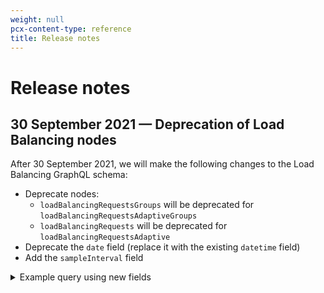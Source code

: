 ```yaml
---
weight: null
pcx-content-type: reference
title: Release notes
---
```


# Release notes

## 30 September 2021 — Deprecation of Load Balancing nodes

After 30 September 2021, we will make the following changes to the Load Balancing GraphQL schema:

- Deprecate nodes:
  - `loadBalancingRequestsGroups` will be deprecated for `loadBalancingRequestsAdaptiveGroups`
  - `loadBalancingRequests` will be deprecated for `loadBalancingRequestsAdaptive`
- Deprecate the `date` field (replace it with the existing `datetime` field)
- Add the `sampleInterval` field

<details>
<summary>Example query using new fields</summary>
<div>

The following example:

- Replaces `loadBalancingRequestsGroups` with `loadBalancingRequestsAdaptiveGroups`
- Replaces `date` with `datetime`
- Uses the new `sampleInterval` field

```graphql
query {
  viewer {
    zones(filter: { zoneTag: "your Zone ID" }) {
      loadBalancingRequestsAdaptiveGroups(
        filter: { datetime_gt: "2021-06-12T04:00:00Z", datetime_lt: "2021-06-13T06:00:00Z" }
      ) {
        dimensions {
          datetime
          coloCode
          # ...
        }
        avg {
          sampleInterval
        }
      }
    }
  }
}
```

</div>

</details>